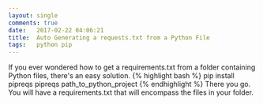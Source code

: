 ```yaml
---
layout: single
comments: true
date: 	2017-02-22 04:06:21
title: 	Auto Generating a requests.txt from a Python File
tags:   python pip
---
```


If you ever wondered how to get a requirements.txt from a folder containing Python files, there's an easy solution.
{% highlight bash %}
pip install pipreqs
pipreqs path_to_python_project
{% endhighlight %} 
There you go. You will have a requirements.txt that will encompass the files in your folder.
